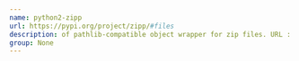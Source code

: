 ```yaml
---
name: python2-zipp
url: https://pypi.org/project/zipp/#files
description: of pathlib-compatible object wrapper for zip files. URL : https://pypi.org/project/zipp/#files Groups : None
group: None
---
```

